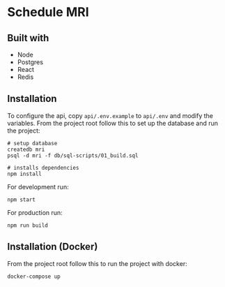 # Schedule MRI

## Built with
- Node
- Postgres
- React
- Redis

## Installation
To configure the api, copy `api/.env.example` to `api/.env` and modify the variables.
From the project root follow this to set up the database and run the project:
```
# setup database
createdb mri
psql -d mri -f db/sql-scripts/01_build.sql

# installs dependencies
npm install
```
For development run:
```
npm start
```
For production run:
```
npm run build
```

## Installation (Docker)
From the project root follow this to run the project with docker:
```
docker-compose up
```
